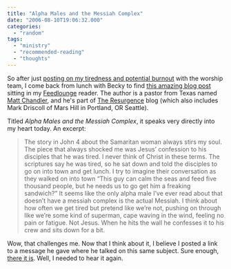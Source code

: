 ```yaml
---
title: "Alpha Males and the Messiah Complex"
date: "2006-08-10T19:06:32.000"
categories: 
  - "random"
tags: 
  - "ministry"
  - "recommended-reading"
  - "thoughts"
---
```


So after just [posting on my tiredness and potential burnout](http://www.chrishubbs.com/2006/08/10/its-time-for-a-break/) with the worship team, I come back from lunch with Becky to find [this amazing blog post](http://theresurgence.com/mc_blog_2006-08-10_alpha_males_and_the_messiah_complex) sitting in my [Feedlounge](http://www.feedlounge.com) reader. The author is a pastor from Texas named [Matt Chandler](http://theresurgence.com/mc_blog), and he's part of [The Resurgence](http://theresurgence.com) blog (which also includes Mark Driscoll of Mars Hill in Portland, OR Seattle).

Titled _Alpha Males and the Messiah Complex_, it speaks very directly into my heart today. An excerpt:

> The story in John 4 about the Samaritan woman always stirs my soul. The piece that always shocked me was Jesus’ confession to his disciples that he was tired. I never think of Christ in these terms. The scriptures say he was tired, so he sat down and told the disciples to go on into town and get lunch. I try to imagine their conversation as they walked on into town “This guy can calm the seas and feed five thousand people, but he needs us to go get him a freaking sandwich?” It seems like the only alpha male I’ve ever read about that doesn’t have a messiah complex is the actual Messiah. I think about how often we get tired but pretend like we’re not, pushing on through like we’re some kind of superman, cape waving in the wind, feeling no pain or fatigue. Not Jesus. When he hits the wall he confesses it to his crew and sits down for a bit.

Wow, that challenges me. Now that I think about it, I believe I posted a link to a message he gave where he talked on this same subject. Sure enough, [there it is](http://www.chrishubbs.com/2006/07/27/reform-and-resurge-conference-audio/). Well, I needed to hear it again.

